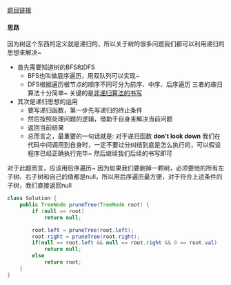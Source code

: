 [题目链接](https://leetcode-cn.com/problems/pOCWxh/)

#### 思路
因为树这个东西的定义就是递归的，所以关于树的很多问题我们都可以利用递归的思想来解决~
+ 首先需要知道树的BFS和DFS
    + BFS也叫做层序遍历，用双队列可以实现~
    + DFS根据遍历根节点的顺序不同可分为前序、中序、后序遍历 三者的递归算法十分简单~ 关键的是[非递归算法的书写](Java实现前序、中序、后序遍历二叉树(递归、非递归).md)
+ 其次是递归思想的运用
  + 要写递归函数，第一步先写递归的终止条件
  + 然后按照处理问题的逻辑，借助于自身来解决当前问题
  + 返回当前结果
  + 总而言之，最重要的一句话就是: 对于递归函数 **don't look down** 我们在代码中间调用到自身时，一定不要过分纠结到底是怎么执行的，可以假设程序已经正确执行完毕~ 然后继续我们后续的书写即可

对于此题而言，应该用后序遍历~ 因为如果我们要删掉一颗树，必须要他的所有左子树、右子树和自己的值都是null，所以用后序遍历最方便，对于符合上述条件的子树，我们直接返回null

```java
class Solution {
    public TreeNode pruneTree(TreeNode root) {
        if (null == root)
            return null;

        root.left = pruneTree(root.left);
        root.right = pruneTree(root.right);
        if(null == root.left && null == root.right && 0 == root.val)
            return null;
        else
            return root;
    }
}
```

